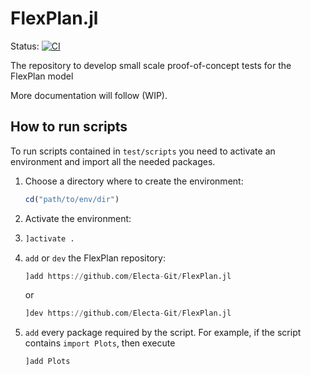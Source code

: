 # FlexPlan.jl

Status:
[![CI](https://github.com/Electa-Git/FlexPLan.jl/workflows/CI/badge.svg)](https://github.com/Electa-Git/FlexPlan.jl/actions?query=workflow%3ACI)
</p>


The repository to develop small scale proof-of-concept tests for the FlexPlan model

More documentation will follow (WIP).

## How to run scripts

To run scripts contained in `test/scripts` you need to activate an environment and import all the needed packages.

1. Choose a directory where to create the environment:
   ```julia
   cd("path/to/env/dir")
   ```

2. Activate the environment:

3. ```julia
   ]activate .
   ```

4. `add` or `dev` the FlexPlan repository:
   ```julia
   ]add https://github.com/Electa-Git/FlexPlan.jl
   ```
   or
   ```julia
   ]dev https://github.com/Electa-Git/FlexPlan.jl
   ```

5. `add` every package required by the script.
   For example, if the script contains `import Plots`, then execute
   ```julia
   ]add Plots
   ```
